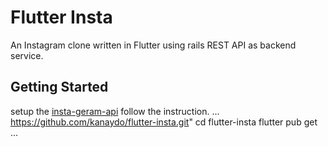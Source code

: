 # Flutter Insta

An Instagram clone written in Flutter using rails REST API as backend service.

## Getting Started

setup the [insta-geram-api](https://github.com/kanaydo/insta-geram-api) follow the instruction.
...
https://github.com/kanaydo/flutter-insta.git"
cd flutter-insta
flutter pub get
...
